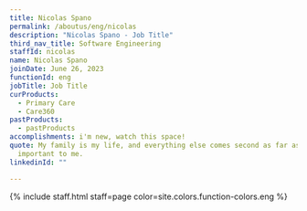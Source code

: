 ```yaml
---
title: Nicolas Spano
permalink: /aboutus/eng/nicolas
description: "Nicolas Spano - Job Title"
third_nav_title: Software Engineering
staffId: nicolas
name: Nicolas Spano
joinDate: June 26, 2023
functionId: eng
jobTitle: Job Title
curProducts:
  - Primary Care
  - Care360
pastProducts:
  - pastProducts
accomplishments: i'm new, watch this space!
quote: My family is my life, and everything else comes second as far as what’s
  important to me.
linkedinId: ""

---
```


{% include staff.html staff=page color=site.colors.function-colors.eng %}
